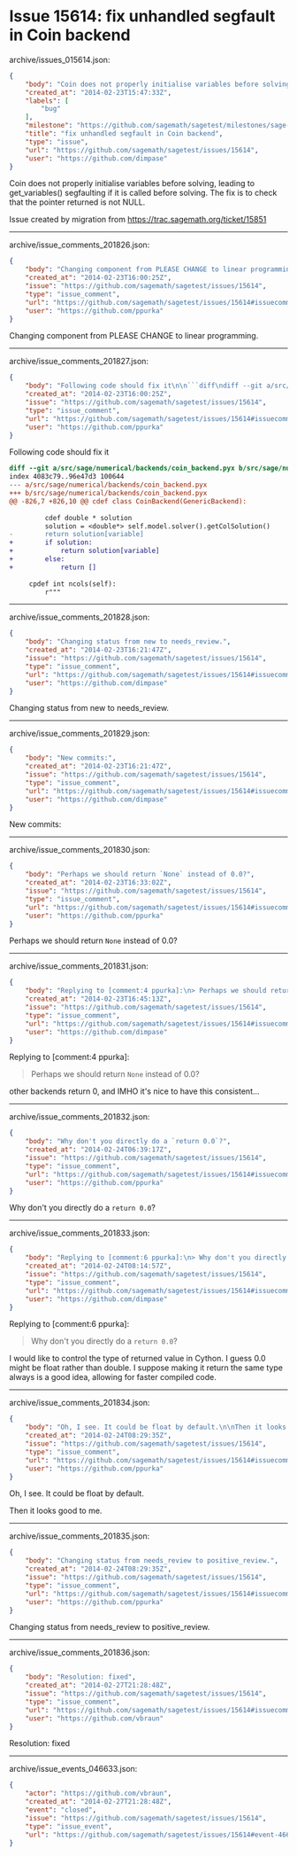 # Issue 15614: fix unhandled segfault in Coin backend

archive/issues_015614.json:
```json
{
    "body": "Coin does not properly initialise variables before solving,\nleading to get_variables() segfaulting if it is called before\nsolving. The fix is to check that the pointer returned is not\nNULL.\n\nIssue created by migration from https://trac.sagemath.org/ticket/15851\n\n",
    "created_at": "2014-02-23T15:47:33Z",
    "labels": [
        "bug"
    ],
    "milestone": "https://github.com/sagemath/sagetest/milestones/sage-6.2",
    "title": "fix unhandled segfault in Coin backend",
    "type": "issue",
    "url": "https://github.com/sagemath/sagetest/issues/15614",
    "user": "https://github.com/dimpase"
}
```
Coin does not properly initialise variables before solving,
leading to get_variables() segfaulting if it is called before
solving. The fix is to check that the pointer returned is not
NULL.

Issue created by migration from https://trac.sagemath.org/ticket/15851





---

archive/issue_comments_201826.json:
```json
{
    "body": "Changing component from PLEASE CHANGE to linear programming.",
    "created_at": "2014-02-23T16:00:25Z",
    "issue": "https://github.com/sagemath/sagetest/issues/15614",
    "type": "issue_comment",
    "url": "https://github.com/sagemath/sagetest/issues/15614#issuecomment-201826",
    "user": "https://github.com/ppurka"
}
```

Changing component from PLEASE CHANGE to linear programming.



---

archive/issue_comments_201827.json:
```json
{
    "body": "Following code should fix it\n\n```diff\ndiff --git a/src/sage/numerical/backends/coin_backend.pyx b/src/sage/numerical/backends/coin_backend.pyx\nindex 4083c79..96e47d3 100644\n--- a/src/sage/numerical/backends/coin_backend.pyx\n+++ b/src/sage/numerical/backends/coin_backend.pyx\n@@ -826,7 +826,10 @@ cdef class CoinBackend(GenericBackend):\n \n         cdef double * solution\n         solution = <double*> self.model.solver().getColSolution()\n-        return solution[variable]\n+        if solution:\n+            return solution[variable]\n+        else:\n+            return []\n \n     cpdef int ncols(self):\n         r\"\"\"\n```",
    "created_at": "2014-02-23T16:00:25Z",
    "issue": "https://github.com/sagemath/sagetest/issues/15614",
    "type": "issue_comment",
    "url": "https://github.com/sagemath/sagetest/issues/15614#issuecomment-201827",
    "user": "https://github.com/ppurka"
}
```

Following code should fix it

```diff
diff --git a/src/sage/numerical/backends/coin_backend.pyx b/src/sage/numerical/backends/coin_backend.pyx
index 4083c79..96e47d3 100644
--- a/src/sage/numerical/backends/coin_backend.pyx
+++ b/src/sage/numerical/backends/coin_backend.pyx
@@ -826,7 +826,10 @@ cdef class CoinBackend(GenericBackend):
 
         cdef double * solution
         solution = <double*> self.model.solver().getColSolution()
-        return solution[variable]
+        if solution:
+            return solution[variable]
+        else:
+            return []
 
     cpdef int ncols(self):
         r"""
```



---

archive/issue_comments_201828.json:
```json
{
    "body": "Changing status from new to needs_review.",
    "created_at": "2014-02-23T16:21:47Z",
    "issue": "https://github.com/sagemath/sagetest/issues/15614",
    "type": "issue_comment",
    "url": "https://github.com/sagemath/sagetest/issues/15614#issuecomment-201828",
    "user": "https://github.com/dimpase"
}
```

Changing status from new to needs_review.



---

archive/issue_comments_201829.json:
```json
{
    "body": "New commits:",
    "created_at": "2014-02-23T16:21:47Z",
    "issue": "https://github.com/sagemath/sagetest/issues/15614",
    "type": "issue_comment",
    "url": "https://github.com/sagemath/sagetest/issues/15614#issuecomment-201829",
    "user": "https://github.com/dimpase"
}
```

New commits:



---

archive/issue_comments_201830.json:
```json
{
    "body": "Perhaps we should return `None` instead of 0.0?",
    "created_at": "2014-02-23T16:33:02Z",
    "issue": "https://github.com/sagemath/sagetest/issues/15614",
    "type": "issue_comment",
    "url": "https://github.com/sagemath/sagetest/issues/15614#issuecomment-201830",
    "user": "https://github.com/ppurka"
}
```

Perhaps we should return `None` instead of 0.0?



---

archive/issue_comments_201831.json:
```json
{
    "body": "Replying to [comment:4 ppurka]:\n> Perhaps we should return `None` instead of 0.0?\n\n\nother backends return 0, and IMHO it's nice to have this consistent...",
    "created_at": "2014-02-23T16:45:13Z",
    "issue": "https://github.com/sagemath/sagetest/issues/15614",
    "type": "issue_comment",
    "url": "https://github.com/sagemath/sagetest/issues/15614#issuecomment-201831",
    "user": "https://github.com/dimpase"
}
```

Replying to [comment:4 ppurka]:
> Perhaps we should return `None` instead of 0.0?


other backends return 0, and IMHO it's nice to have this consistent...



---

archive/issue_comments_201832.json:
```json
{
    "body": "Why don't you directly do a `return 0.0`?",
    "created_at": "2014-02-24T06:39:17Z",
    "issue": "https://github.com/sagemath/sagetest/issues/15614",
    "type": "issue_comment",
    "url": "https://github.com/sagemath/sagetest/issues/15614#issuecomment-201832",
    "user": "https://github.com/ppurka"
}
```

Why don't you directly do a `return 0.0`?



---

archive/issue_comments_201833.json:
```json
{
    "body": "Replying to [comment:6 ppurka]:\n> Why don't you directly do a `return 0.0`?\n\n\nI would like to control the type of returned value in Cython. I guess 0.0 might be float\nrather than double. I suppose making it return the same type always is a good idea, allowing\nfor faster compiled code.",
    "created_at": "2014-02-24T08:14:57Z",
    "issue": "https://github.com/sagemath/sagetest/issues/15614",
    "type": "issue_comment",
    "url": "https://github.com/sagemath/sagetest/issues/15614#issuecomment-201833",
    "user": "https://github.com/dimpase"
}
```

Replying to [comment:6 ppurka]:
> Why don't you directly do a `return 0.0`?


I would like to control the type of returned value in Cython. I guess 0.0 might be float
rather than double. I suppose making it return the same type always is a good idea, allowing
for faster compiled code.



---

archive/issue_comments_201834.json:
```json
{
    "body": "Oh, I see. It could be float by default.\n\nThen it looks good to me.",
    "created_at": "2014-02-24T08:29:35Z",
    "issue": "https://github.com/sagemath/sagetest/issues/15614",
    "type": "issue_comment",
    "url": "https://github.com/sagemath/sagetest/issues/15614#issuecomment-201834",
    "user": "https://github.com/ppurka"
}
```

Oh, I see. It could be float by default.

Then it looks good to me.



---

archive/issue_comments_201835.json:
```json
{
    "body": "Changing status from needs_review to positive_review.",
    "created_at": "2014-02-24T08:29:35Z",
    "issue": "https://github.com/sagemath/sagetest/issues/15614",
    "type": "issue_comment",
    "url": "https://github.com/sagemath/sagetest/issues/15614#issuecomment-201835",
    "user": "https://github.com/ppurka"
}
```

Changing status from needs_review to positive_review.



---

archive/issue_comments_201836.json:
```json
{
    "body": "Resolution: fixed",
    "created_at": "2014-02-27T21:28:48Z",
    "issue": "https://github.com/sagemath/sagetest/issues/15614",
    "type": "issue_comment",
    "url": "https://github.com/sagemath/sagetest/issues/15614#issuecomment-201836",
    "user": "https://github.com/vbraun"
}
```

Resolution: fixed



---

archive/issue_events_046633.json:
```json
{
    "actor": "https://github.com/vbraun",
    "created_at": "2014-02-27T21:28:48Z",
    "event": "closed",
    "issue": "https://github.com/sagemath/sagetest/issues/15614",
    "type": "issue_event",
    "url": "https://github.com/sagemath/sagetest/issues/15614#event-46633"
}
```
